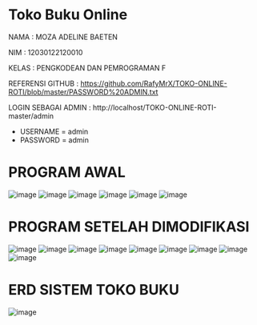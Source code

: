 # Toko Buku Online 

NAMA : MOZA ADELINE BAETEN

NIM : 12030122120010

KELAS : PENGKODEAN DAN PEMROGRAMAN F

REFERENSI GITHUB : https://github.com/RafyMrX/TOKO-ONLINE-ROTI/blob/master/PASSWORD%20ADMIN.txt 

LOGIN SEBAGAI ADMIN : http://localhost/TOKO-ONLINE-ROTI-master/admin
- USERNAME = admin
- PASSWORD = admin

# PROGRAM AWAL
![image](https://github.com/mozaadeline/PengkodeanDanPemrograman-Sistem-Toko-Buku-UTS/assets/167201984/4a777b28-1c9d-4ea7-8b48-039af7614adc)
![image](https://github.com/mozaadeline/PengkodeanDanPemrograman-Sistem-Toko-Buku-UTS/assets/167201984/888d46d7-0527-45bb-a657-7e322224bb33)
![image](https://github.com/mozaadeline/PengkodeanDanPemrograman-Sistem-Toko-Buku-UTS/assets/167201984/7ea299a2-7f2a-4138-bb37-97853838079a)
![image](https://github.com/mozaadeline/PengkodeanDanPemrograman-Sistem-Toko-Buku-UTS/assets/167201984/e2e9fe7c-e17a-4ea0-ab09-437cbc5a67ea)
![image](https://github.com/mozaadeline/PengkodeanDanPemrograman-Sistem-Toko-Buku-UTS/assets/167201984/cc39e9cc-f823-441f-9c81-fa94bbc10135)
![image](https://github.com/mozaadeline/PengkodeanDanPemrograman-Sistem-Toko-Buku-UTS/assets/167201984/6e9d5e03-01cb-4a5c-a970-72d0a62244c5)


# PROGRAM SETELAH DIMODIFIKASI
![image](https://github.com/mozaadeline/PengkodeanDanPemrograman-Sistem-Toko-Buku-UTS/assets/167201984/d3c9a15a-a5a2-452b-9e8e-0dc14d940b97)
![image](https://github.com/mozaadeline/PengkodeanDanPemrograman-Sistem-Toko-Buku-UTS/assets/167201984/d7cfc6b5-5d5f-409b-bc01-b815e44a2a88)
![image](https://github.com/mozaadeline/PengkodeanDanPemrograman-Sistem-Toko-Buku-UTS/assets/167201984/46aedfad-be1c-4eb1-8022-6eedee0c28a2)
![image](https://github.com/mozaadeline/PengkodeanDanPemrograman-Sistem-Toko-Buku-UTS/assets/167201984/902d9c96-363b-4d0a-9218-55a13e8eb08c)
![image](https://github.com/mozaadeline/PengkodeanDanPemrograman-Sistem-Toko-Buku-UTS/assets/167201984/89cd1f08-7ce1-45de-aca9-b85ef593d2fd)
![image](https://github.com/mozaadeline/PengkodeanDanPemrograman-Sistem-Toko-Buku-UTS/assets/167201984/4f13990a-55f8-4083-9b1e-845299b3a6b8)
![image](https://github.com/mozaadeline/PengkodeanDanPemrograman-Sistem-Toko-Buku-UTS/assets/167201984/b4238790-482c-4eb4-a063-baa373963bb3)
![image](https://github.com/mozaadeline/PengkodeanDanPemrograman-Sistem-Toko-Buku-UTS/assets/167201984/c2c44cb3-6ce1-4fd0-b53d-d4c0b43e4181)
![image](https://github.com/mozaadeline/PengkodeanDanPemrograman-Sistem-Toko-Buku-UTS/assets/167201984/8d405de5-45ea-44ef-9b1f-9ecdd35a497d)

# ERD SISTEM TOKO BUKU
![image](https://github.com/mozaadeline/PengkodeanDanPemrograman-Sistem-Toko-Buku-UTS/assets/167201984/a3dbeaad-f3be-4668-bac4-70869a289daa)














